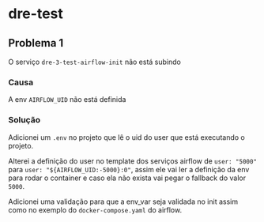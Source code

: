 # dre-test

## Problema 1

O serviço `dre-3-test-airflow-init` não está subindo

### Causa

A env `AIRFLOW_UID` não está definida

### Solução

Adicionei um `.env` no projeto que lê o uid do user que está executando o projeto.

Alterei a definição do user no template dos serviços airflow de `user: "5000"` para `user: "${AIRFLOW_UID:-5000}:0"`, assim ele vai ler a definição da env para rodar o container e caso ela não exista vai pegar o fallback do valor `5000`.

Adicionei uma validação para que a env_var seja validada no init assim como no exemplo do `docker-compose.yaml` do airflow.
